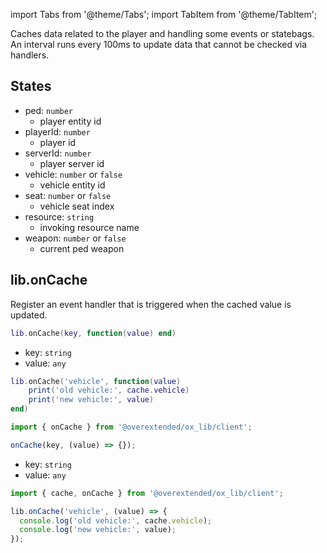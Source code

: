 import Tabs from '@theme/Tabs';
import TabItem from '@theme/TabItem';

Caches data related to the player and handling some events or statebags.  
An interval runs every 100ms to update data that cannot be checked via handlers.

## States

- ped: `number`
  - player entity id
- playerId: `number`
  - player id
- serverId: `number`
  - player server id
- vehicle: `number` or `false`
  - vehicle entity id
- seat: `number` or `false`
  - vehicle seat index
- resource: `string`
  - invoking resource name
- weapon: `number` or `false`
  - current ped weapon

## lib.onCache

Register an event handler that is triggered when the cached value is updated.

<Tabs>
<TabItem value='Lua'>

```lua
lib.onCache(key, function(value) end)
```

- key: `string`
- value: `any`

```lua
lib.onCache('vehicle', function(value)
    print('old vehicle:', cache.vehicle)
    print('new vehicle:', value)
end)
```

</TabItem>
<TabItem value='JS/TS'>

```ts
import { onCache } from '@overextended/ox_lib/client';

onCache(key, (value) => {});
```

- key: `string`
- value: `any`

```ts
import { cache, onCache } from '@overextended/ox_lib/client';

lib.onCache('vehicle', (value) => {
  console.log('old vehicle:', cache.vehicle);
  console.log('new vehicle:', value);
});
```

</TabItem>
</Tabs>
